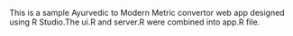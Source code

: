 This is a sample Ayurvedic to Modern Metric convertor web app designed using R Studio.The ui.R and server.R were combined into app.R file. 
